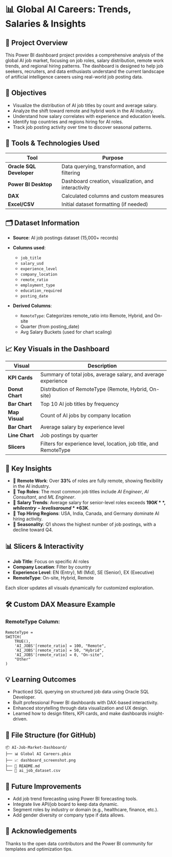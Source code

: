 
# 📊 Global AI Careers: Trends, Salaries & Insights

## 🚀 Project Overview

This Power BI dashboard project provides a comprehensive analysis of the global AI job market, focusing on job roles, salary distribution, remote work trends, and regional hiring patterns. The dashboard is designed to help job seekers, recruiters, and data enthusiasts understand the current landscape of artificial intelligence careers using real-world job posting data.

## 🎯 Objectives

- Visualize the distribution of AI job titles by count and average salary.
- Analyze the shift toward remote and hybrid work in the AI industry.
- Understand how salary correlates with experience and education levels.
- Identify top countries and regions hiring for AI roles.
- Track job posting activity over time to discover seasonal patterns.

## 🧰 Tools & Technologies Used

| Tool | Purpose |
|------|---------|
| **Oracle SQL Developer** | Data querying, transformation, and filtering |
| **Power BI Desktop** | Dashboard creation, visualization, and interactivity |
| **DAX** | Calculated columns and custom measures |
| **Excel/CSV** | Initial dataset formatting (if needed) |

## 🗂 Dataset Information

- **Source**: AI job postings dataset (15,000+ records)
- **Columns used**:
  - `job_title`
  - `salary_usd`
  - `experience_level`
  - `company_location`
  - `remote_ratio`
  - `employment_type`
  - `education_required`
  - `posting_date`

- **Derived Columns**:
  - `RemoteType`: Categorizes remote_ratio into Remote, Hybrid, and On-site
  - Quarter (from posting_date)
  - Avg Salary Buckets (used for chart scaling)

## 📈 Key Visuals in the Dashboard

| Visual | Description |
|--------|-------------|
| **KPI Cards** | Summary of total jobs, average salary, and average experience |
| **Donut Chart** | Distribution of RemoteType (Remote, Hybrid, On-site) |
| **Bar Chart** | Top 10 AI job titles by frequency |
| **Map Visual** | Count of AI jobs by company location |
| **Bar Chart** | Average salary by experience level |
| **Line Chart** | Job postings by quarter |
| **Slicers** | Filters for experience level, location, job title, and RemoteType |

## 🧠 Key Insights

- 🔹 **Remote Work**: Over **33%** of roles are fully remote, showing flexibility in the AI industry.
- 🔹 **Top Roles**: The most common job titles include *AI Engineer*, *AI Consultant*, and *ML Engineer*.
- 🔹 **Salary Trends**: Average salary for senior-level roles exceeds **$190K**, while entry-level is around **$63K**.
- 🔹 **Top Hiring Regions**: USA, India, Canada, and Germany dominate AI hiring activity.
- 🔹 **Seasonality**: Q1 shows the highest number of job postings, with a decline toward Q4.

## 📊 Slicers & Interactivity

- **Job Title**: Focus on specific AI roles
- **Company Location**: Filter by country
- **Experience Level**: EN (Entry), MI (Mid), SE (Senior), EX (Executive)
- **RemoteType**: On-site, Hybrid, Remote

Each slicer updates all visuals dynamically for customized exploration.

## 🛠 Custom DAX Measure Example

### RemoteType Column:
```dax
RemoteType = 
SWITCH(
    TRUE(),
    'AI_JOBS'[remote_ratio] = 100, "Remote",
    'AI_JOBS'[remote_ratio] = 50, "Hybrid",
    'AI_JOBS'[remote_ratio] = 0, "On-site",
    "Other"
)
```

## 💡 Learning Outcomes

- Practiced SQL querying on structured job data using Oracle SQL Developer.
- Built professional Power BI dashboards with DAX-based interactivity.
- Enhanced storytelling through data visualization and UX design.
- Learned how to design filters, KPI cards, and make dashboards insight-driven.

## 📁 File Structure (for GitHub)

```
📦 AI-Job-Market-Dashboard/
├── 📊 Global AI Careers.pbix
├── 📈 dashboard_screenshot.png
├── 📝 README.md
└── 📄 ai_job_dataset.csv
```

## 📌 Future Improvements

- Add job trend forecasting using Power BI forecasting tools.
- Integrate live API/job board to keep data dynamic.
- Segment roles by industry or domain (e.g., healthcare, finance, etc.).
- Add gender diversity or company type if data allows.

## 🙌 Acknowledgements

Thanks to the open data contributors and the Power BI community for templates and optimization tips.
